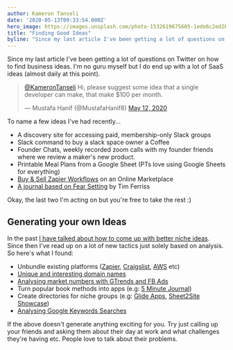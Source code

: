 ```yaml
---
author: Kameron Tanseli
date: '2020-05-13T09:33:54.000Z'
hero_image: https://images.unsplash.com/photo-1532619675605-1ede6c2ed2b0?ixlib=rb-1.2.1&q=80&fm=jpg&crop=entropy&cs=tinysrgb&w=2000&fit=max&ixid=eyJhcHBfaWQiOjExNzczfQ
title: "Finding Good Ideas"
byline: "Since my last article I've been getting a lot of questions on Twitter on how to find business ideas. I'm no guru myself but I do end up with a lot of SaaS ideas (almost daily at this point)."
---
```


Since my last article I've been getting a lot of questions on Twitter on how to find business ideas. I'm no guru myself but I do end up with a lot of SaaS ideas (almost daily at this point).

> [@KameronTanseli](https://twitter.com/KameronTanseli?ref_src=twsrc%5Etfw) Hi, please suggest some idea that a single developer can make, that make $100 per month.
> 
> — Mustafa Hanif (@MustafaHanif8) [May 12, 2020](https://twitter.com/MustafaHanif8/status/1260121626856865794?ref_src=twsrc%5Etfw)

To name a few ideas I've had recently...

*   A discovery site for accessing paid, membership-only Slack groups
*   Slack command to buy a slack space owner a Coffee
*   Founder Chats, weekly recorded zoom calls with my founder friends where we review a maker's new product.
*   Printable Meal Plans from a Google Sheet (PTs love using Google Sheets for everything)
*   [Buy & Sell Zapier Workflows](http://copythatworkflow.com/) on an Online Marketplace
*   [A journal based on Fear Setting](http://thefearsettingjournal.com/) by Tim Ferriss

Okay, the last two I'm acting on but you're free to take the rest :)

## Generating your own Ideas

In the past [I have talked about how to come up with better niche ideas](/if-you-want-to-have-great-startup-ideas-then-be-a-weirdo/). Since then I've read up on a lot of new tactics just solely based on analysis. So here's what I found:

*   Unbundle existing platforms ([Zapier](/first-it-was-craiglist-next-its-zapier/), [Craigslist](https://thegongshow.tumblr.com/post/345941486/the-spawn-of-craigslist-like-most-vcs-that-focus), [AWS](https://www.tclauson.com/2019/09/11/Unbundling-AWS.html) etc)
*   [Unique and interesting domain names](https://www.deepsouthventures.com/i-sell-onions-on-the-internet/)
*   [Analysing market numbers with GTrends and FB Ads](https://tim.blog/2011/09/24/how-to-create-a-million-dollar-business-this-weekend-examples-appsumo-mint-chihuahuas/)
*   Turn popular book methods into apps (e.g: [5 Minute Journal](https://apps.apple.com/gb/app/five-minute-journal/id1062945251))
*   Create directories for niche groups (e.g: [Glide Apps](https://community.glideapps.com/c/app-showcase), [Sheet2Site Showcase](https://www.sheet2site.com/showcase/))
*   [Analysing Google Keywords Searches](https://startupbook.net/)

If the above doesn't generate anything exciting for you. Try just calling up your friends and asking them about their day at work and what challenges they're having etc. People love to talk about their problems.